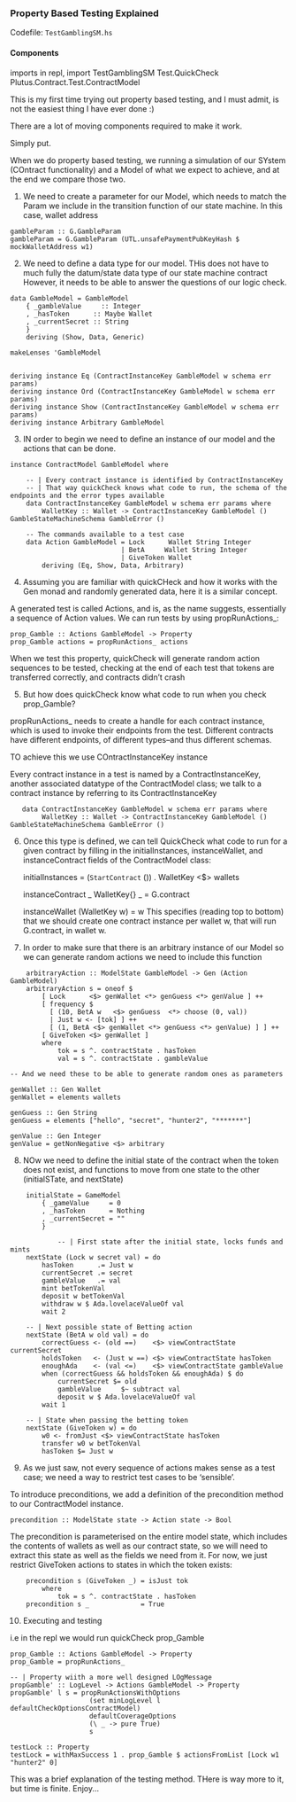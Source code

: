 ### Property Based Testing Explained

Codefile: `TestGamblingSM.hs`


#### Components

imports in repl, import TestGamblingSM Test.QuickCheck Plutus.Contract.Test.ContractModel

This is my first time trying out property based testing, and I must admit, is not the easiest thing I have ever done :)

There are a lot of moving components required to make it work.

Simply put.

When we do property based testing, we running a simulation of our SYstem (COntract  functionality) and a Model of what we expect to achieve, and at the end
we compare those two.

1. We need to create a parameter for our Model, which needs to match the Param we include in the transition function of our state machine. In this case, wallet address

```
gambleParam :: G.GambleParam
gambleParam = G.GambleParam (UTL.unsafePaymentPubKeyHash $ mockWalletAddress w1)

```

2. We need to define a data type for our model. THis does not have to much fully the datum/state data type of our state machine contract
However, it needs to be able to answer the questions of our logic check.

```
data GambleModel = GambleModel
    { _gambleValue     :: Integer
    , _hasToken      :: Maybe Wallet
    , _currentSecret :: String
    }
    deriving (Show, Data, Generic)

makeLenses 'GambleModel


deriving instance Eq (ContractInstanceKey GambleModel w schema err params)
deriving instance Ord (ContractInstanceKey GambleModel w schema err params)
deriving instance Show (ContractInstanceKey GambleModel w schema err params)
deriving instance Arbitrary GambleModel
```

3. IN order to begin we need to define an instance of our model and the actions that can be done.


```
instance ContractModel GambleModel where
    
    -- | Every contract instance is identified by ContractInstanceKey
    -- | That way quickCheck knows what code to run, the schema of the endpoints and the error types available
    data ContractInstanceKey GambleModel w schema err params where
        WalletKey :: Wallet -> ContractInstanceKey GambleModel () GambleStateMachineSchema GambleError ()

    -- The commands available to a test case
    data Action GambleModel = Lock      Wallet String Integer
                            | BetA     Wallet String Integer
                            | GiveToken Wallet
        deriving (Eq, Show, Data, Arbitrary)

```

4. Assuming you are familiar with quickCHeck and how it works with the Gen monad and randomly generated data, here it is a similar concept.

A generated test is called Actions, and is, as the name suggests, essentially a sequence of Action values. We can run tests by using propRunActions_:

```
prop_Gamble :: Actions GambleModel -> Property
prop_Gamble actions = propRunActions_ actions
```

When we test this property, quickCheck will generate random action sequences to be tested, checking at the end of each test that tokens are transferred correctly, and contracts didn’t crash

5. But how does quickCheck know what code to run when you check prop_Gamble? 

propRunActions_ needs to create a handle for each contract instance, which is used to invoke their endpoints from the test. Different contracts have different endpoints, of different types–and thus different schemas. 

TO achieve this we use COntractInstanceKey instance

Every contract instance in a test is named by a ContractInstanceKey, another associated datatype of the ContractModel class; we talk to a contract instance by referring to its ContractInstanceKey

```
   data ContractInstanceKey GambleModel w schema err params where
        WalletKey :: Wallet -> ContractInstanceKey GambleModel () GambleStateMachineSchema GambleError ()

```

6. Once this type is defined, we can tell QuickCheck what code to run for a given contract by filling in the initialInstances, instanceWallet, and instanceContract fields of the ContractModel class:

    initialInstances = (`StartContract` ()) . WalletKey <$> wallets

    instanceContract _ WalletKey{} _ = G.contract

    instanceWallet (WalletKey w) = w
This specifies (reading top to bottom) that we should create one contract instance per wallet w, that will run G.contract, in wallet w.

7. In order to make sure that there is an arbitrary instance of our Model so we can generate random actions we need to include this function 

```
    arbitraryAction :: ModelState GambleModel -> Gen (Action GambleModel)
    arbitraryAction s = oneof $
        [ Lock      <$> genWallet <*> genGuess <*> genValue ] ++
        [ frequency $
          [ (10, BetA w   <$> genGuess  <*> choose (0, val))
          | Just w <- [tok] ] ++
          [ (1, BetA <$> genWallet <*> genGuess <*> genValue) ] ] ++
        [ GiveToken <$> genWallet ]
        where
            tok = s ^. contractState . hasToken
            val = s ^. contractState . gambleValue

-- And we need these to be able to generate random ones as parameters

genWallet :: Gen Wallet
genWallet = elements wallets

genGuess :: Gen String
genGuess = elements ["hello", "secret", "hunter2", "*******"]

genValue :: Gen Integer
genValue = getNonNegative <$> arbitrary

```

8. NOw we need to define the initial state of the contract when the token does not exist, and functions to move from one state to the other (initialSTate, and nextState)


```
    initialState = GameModel
        { _gameValue     = 0
        , _hasToken      = Nothing
        , _currentSecret = ""
        }

            -- | First state after the initial state, locks funds and mints
    nextState (Lock w secret val) = do
        hasToken      .= Just w
        currentSecret .= secret
        gambleValue   .= val
        mint betTokenVal
        deposit w betTokenVal
        withdraw w $ Ada.lovelaceValueOf val
        wait 2
    
    -- | Next possible state of Betting action
    nextState (BetA w old val) = do
        correctGuess <- (old ==)    <$> viewContractState currentSecret
        holdsToken   <- (Just w ==) <$> viewContractState hasToken
        enoughAda    <- (val <=)    <$> viewContractState gambleValue
        when (correctGuess && holdsToken && enoughAda) $ do
            currentSecret $= old
            gambleValue     $~ subtract val
            deposit w $ Ada.lovelaceValueOf val
        wait 1

    -- | State when passing the betting token
    nextState (GiveToken w) = do
        w0 <- fromJust <$> viewContractState hasToken
        transfer w0 w betTokenVal
        hasToken $= Just w

```

9. As we just saw, not every sequence of actions makes sense as a test case; we need a way to restrict test cases to be ‘sensible’. 

To introduce preconditions, we add a definition of the precondition method to our ContractModel instance.

```
precondition :: ModelState state -> Action state -> Bool
```
The precondition is parameterised on the entire model state, which includes the contents of wallets as well as our contract state, so we will need to extract this state as well as the fields we need from it. For now, we just restrict GiveToken actions to states in which the token exists:

```
    precondition s (GiveToken _) = isJust tok
        where
            tok = s ^. contractState . hasToken
    precondition s _             = True
```

10. Executing and testing

i.e in the repl we would run quickCheck prop_Gamble

```
prop_Gamble :: Actions GambleModel -> Property
prop_Gamble = propRunActions_

-- | Property wiith a more well designed LOgMessage
propGamble' :: LogLevel -> Actions GambleModel -> Property
propGamble' l s = propRunActionsWithOptions
                    (set minLogLevel l defaultCheckOptionsContractModel)
                    defaultCoverageOptions
                    (\ _ -> pure True)
                    s

testLock :: Property
testLock = withMaxSuccess 1 . prop_Gamble $ actionsFromList [Lock w1 "hunter2" 0]

```

This was a brief explanation of the testing method. THere is way more to it, but time is finite.
Enjoy...